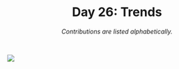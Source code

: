 <h1 align="center">Day 26: Trends</h1>
<p align="center"><em>Contributions are listed alphabetically.</em></p>
<br>

![](https://raw.githubusercontent.com/Z3tt/30DayChartChallenge_Collection2021/main/contributions/26_trends/26_trends_collage.jpg)
